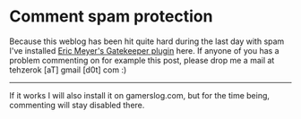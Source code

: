 # Comment spam protection

Because this weblog has been hit quite hard during the last day with spam I've installed <a href="http://www.meyerweb.com/eric/tools/wordpress/wp-gatekeeper.html">Eric Meyer's Gatekeeper plugin</a> here. If anyone of you has a problem commenting on for example this post, please drop me a mail at tehzerok [aT] gmail [d0t] com :)

-------------------------------



If it works I will also install it on gamerslog.com, but for the time being, commenting will stay disabled there.